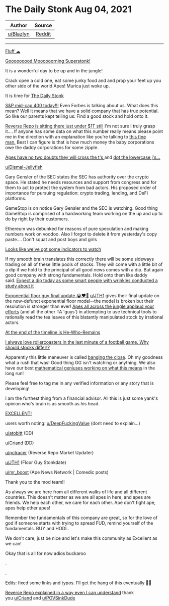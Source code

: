 The Daily Stonk Aug 04, 2021
============================

| Author       | Source       | 
| :-------------: |:-------------:|
|  [u/Blazlyn](https://www.reddit.com/user/Blazlyn/) | [Reddit](https://www.reddit.com/r/Superstonk/comments/oxpks8/the_daily_stonk_aug_04_2021/) | 

---

[Fluff ☁](https://www.reddit.com/r/Superstonk/search?q=flair_name%3A%22Fluff%20%E2%98%81%22&restrict_sr=1)

[Gooooooood Moooooorning Superstonk!](https://tenor.com/view/good-morning-vietnam-robin-williams-classic-announcer-radio-gif-4844905)

It is a wonderful day to be up and in the jungle!

Crack open a cold one, eat some junky food and and prop your feet up you other side of the world Apes! Murica just woke up.

It is time for [The Daily Stonk](https://preview.redd.it/h5yz344z4qe71.png?width=1600&format=png&auto=webp&s=030ec1b2a90085e5a71eb5246f3edf714fd2e331)

[S&P mid-cap 400 today!!!](https://www.google.com/amp/s/www.forbes.com/sites/antoinegara/2021/07/27/gamestop-is-coming-to-an-index-fund-near-you-a-new-stage-in-the-stock-markets-hallucinogenic-trip/amp/) Even Forbes is talking about us. What does this mean? Well it means that we have a solid company that has true potential. So like our parents kept telling us: Find a good stock and hold onto it.

[Reverse Repo is sitting there just under $1T still](https://www.reddit.com/r/Superstonk/comments/owjfqi/daily_reverse_repo_update_0802_921317b/) I'm not sure I truly grasp it.... If anyone has some data on what this number really means please point me in the direction with an explanation like you're talking to [this fine man.](https://tenor.com/view/wumbo-spongebob-gif-10902129) Best I can figure is that is how much money the baby corporations owe the daddy corporations for some zipple.

[Apes have no two doubts they will cross the t's ](https://www.reddit.com/r/Superstonk/comments/owub83/inflation_alert_a_dive_into_the_bureau_of/?utm_medium=android_app&utm_source=share)and [dot the lowercase j's...](https://www.reddit.com/r/Superstonk/comments/ox73r3/gary_gensler_public_statement_alert_remarks/)

[u/Dismal-Jellyfish](https://www.reddit.com/u/Dismal-Jellyfish/)

Gary Gensler of the SEC states the SEC has authority over the crypto space. He stated he needs resources and support from congress and for them to act to protect the system from bad actors. His proposed order of importance for pursuing regulation: crypto trading, lending, and DeFi platforms.

GameStop is on notice Gary Gensler and the SEC is watching. Good thing GameStop is comprised of a hardworking team working on the up and up to do by right by their customers.

Ethereum was debunked for reasons of pure speculation and making numbers work on voodoo. Also I forgot to delete it from yesterday's copy paste.... Don't squat and post boys and girls

[Looks like we've got some indicators to watch](https://www.reddit.com/r/Superstonk/comments/owe33g/sp_smallcap_to_midcap_shift_everything_you_need/)

If my smooth brain translates this correctly there will be some sideways trading on all of these little pools of stocks. They will come with a little bit of a dip if we hold to the principal of all good news comes with a dip. But again good company with strong fundamentals. Hold onto them like daddy said. [Expect a dip today as some smart people with wrinkles conducted a study about it](https://www.reddit.com/r/Superstonk/comments/ox9ogs/actual_price_impact_of_moving_from_sp_smallcap/)

[Exponential floor guy final update 😭❤️🦧](https://www.reddit.com/r/Superstonk/comments/ox39kn/0802_final_update_floor_guys_log_stonkdate_306/) [u/JTH1](https://www.reddit.com/u/JTH1/) gives their final update on the now-defunct exponential floor model--the model is broken but their resolution is stronger than ever! [Apes all across the jungle applaud your efforts](https://www.reddit.com/r/Superstonk/comments/oxfxl0/thank_you_for_your_service_good_ape/) (and all the other TA 'guys') in attempting to use technical tools to rationally read the tea leaves of this blatantly manipulated stock by irrational actors.

[At the end of the timeline is He-Who-Remains](https://www.reddit.com/r/Superstonk/comments/ox9ubj/meanwhile_trading_sideways_guy_happily_waiting/)

[I always love rollercoasters in the last minute of a football game. Why should stocks differ!?](https://www.reddit.com/r/Superstonk/comments/oxbo19/the_last_5_minutes_of_market_today_was_all_the/)

Apparently this little maneuver is called [banging the close](https://www.reddit.com/r/Superstonk/comments/oxdd1x/dear_sec_on_8321_gme_stonk_was_blatantly/). Oh my goodness what a rush that was! Good thing GG isn't watching or anything. We also have our best [mathematical geniuses working on what this means](https://www.reddit.com/r/Superstonk/comments/ox5zkx/according_to_my_precise_calculations_were_just/) in the long run!

Please feel free to tag me in any verified information or any story that is developing!

I am the furthest thing from a financial advisor. All this is just some yank's opinion who's brain is as smooth as his head.

[EXCELLENT!](https://giphy.com/gifs/ifc-80s-bill-and-ted-excellet-l46CDHTqbmnGZyxKo)

users worth noting: [u/DeepFuckingValue](https://www.reddit.com/u/DeepFuckingValue/) (dont need to explain...)

[u/atobitt](https://www.reddit.com/u/atobitt/) (DD)

[u/Criand](https://www.reddit.com/u/Criand/) (DD)

[u/pctracer](https://www.reddit.com/u/pctracer/) (Reverse Repo Market Updater)

[u/JTH1](https://www.reddit.com/u/JTH1/) (Floor Guy Stonkdate)

[u/mr_boost](https://www.reddit.com/u/mr_boost/) (Ape News Network | Comedic posts)

Thank you to the mod team!!

As always we are here from all different walks of life and all different countries. This doesn't matter as we are all apes in here, and apes are friends. We help each other, we care for each other. Ape don't fight ape, apes help other apes!

Remember the fundamentals of this company are great, so for the love of god if someone starts with trying to spread FUD, remind yourself of the fundamentals. BUY and HODL.

We don't care, just be nice and let's make this community as Excellent as we can!

Okay that is all for now adios buckaroo

.

.

Edits: fixed some links and typos. I'll get the hang of this eventually 🤠🏇

[Reverse Repo explained in a way even I can understand](https://www.reddit.com/r/Superstonk/comments/owwk1p/the_rrp_number_is_incredible_but_what_does_it/h7iv86i/?context=3) thank you [u/Criand](https://www.reddit.com/u/Criand/) and [u/POVSinkDude](https://www.reddit.com/u/POVSinkDude/)
